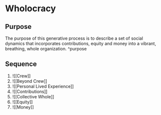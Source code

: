 # Wholocracy

## Purpose
The purpose of this generative process is to describe a set of social dynamics that incorporates contributions, equity and money into a vibrant, breathing, whole organization. ^purpose

## Sequence
1. ![[Crew]]
2. ![[Beyond Crew]]
3. ![[Personal Lived Experience]]
4. ![[Contributions]]
5. ![[Collective Whole]]
6. ![[Equity]]
7. ![[Money]]

